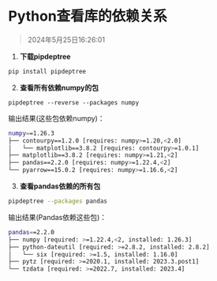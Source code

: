 # Python查看库的依赖关系

> 2024年5月25日16:26:01

1. **下载pipdeptree**

```bash
pip install pipdeptree
```

2. **查看所有依赖numpy的包**

```shell
pipdeptree --reverse --packages numpy
```

输出结果(这些包依赖numpy)：

```bash
numpy==1.26.3
├── contourpy==1.2.0 [requires: numpy>=1.20,<2.0]
│   └── matplotlib==3.8.2 [requires: contourpy>=1.0.1]
├── matplotlib==3.8.2 [requires: numpy>=1.21,<2]
├── pandas==2.2.0 [requires: numpy>=1.22.4,<2]
└── pyarrow==15.0.2 [requires: numpy>=1.16.6,<2]
```

3. **查看pandas依赖的所有包**

```bash
pipdeptree --packages pandas
```

输出结果(Pandas依赖这些包)：

```bash
pandas==2.2.0
├── numpy [required: >=1.22.4,<2, installed: 1.26.3]
├── python-dateutil [required: >=2.8.2, installed: 2.8.2]
│   └── six [required: >=1.5, installed: 1.16.0]
├── pytz [required: >=2020.1, installed: 2023.3.post1]
└── tzdata [required: >=2022.7, installed: 2023.4]
```

